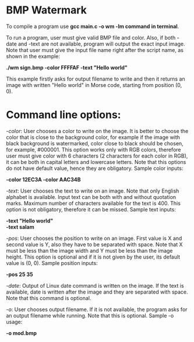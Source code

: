 # BMP Watermark
To compile a program use **gcc main.c -o wm -lm command in terminal**.

To run a program, user must give valid BMP file and color. Also, if both -date and -text are not
available, program will output the exact input image. Note that user must give the input file name
right after the script name, as shown in the example:

**./wm sign.bmp -color FFFFAF -text "Hello world"**  

This example firstly asks for output filename to write and then it returns an image with written
"Hello world" in Morse code, starting from position (0, 0).  


# Command line options:  
*-color*: User chooses a color to write on the image. It is better to choose the color that is close
to the background color, for example if the image with black background is watermarked, color
close to black should be chosen, for example, #000001. This option works only with RGB colors,
therefore user must give color with 6 characters (2 characters for each color in RGB), it can be
both in capital letters and lowercase letters. Note that this options do not have default value, hence
they are obligatory. Sample color inputs:

**-color 12EC3A  -color AAC34B**

*-text*: User chooses the text to write on an image. Note that only English alphabet is available.
Input text can be both with and without quotation marks. Maximum number of characters available
for the text is 400. This option is not obligatory, therefore it can be missed. Sample text inputs:  

**-text "Hello world"**  
**-text salam**  

*-pos*: User chooses the position to write on an image. First value is X and second value is Y,
also they have to be separated with space. Note that X must be less than the image width and Y
must be less than the image height. This option is optional and if it is not given by the user, its
default value is (0, 0). Sample position inputs:  

**-pos 25 35**  

*-date*: Output of Linux date command is written on the image. If the text is available, date is
written after the image and they are separated with space. Note that this command is optional.  

*-o*: User chooses output filename. If it is not available, the program asks for an output filename
while running. Note that this is optional. Sample -o usage:

**-o mod.bmp**
